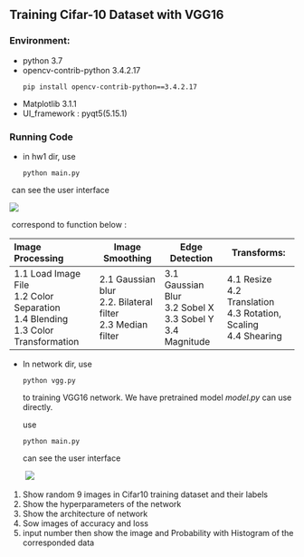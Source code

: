 ## Training Cifar-10 Dataset with VGG16

### Environment:

* python 3.7
* opencv-contrib-python 3.4.2.17
    ```
  pip install opencv-contrib-python==3.4.2.17 
  ```
* Matplotlib 3.1.1
* UI_framework : pyqt5(5.15.1)



### Running Code

* in hw1 dir, use

  ```
  python main.py
  ```

  

​		can see the user interface

![](https://i.imgur.com/XG65M5o.png)

​		correspond to function below :

| Image Processing                                             | Image Smoothing                                              | Edge Detection                                               | Transforms:                                                  |
| :----------------------------------------------------------- | ------------------------------------------------------------ | ------------------------------------------------------------ | ------------------------------------------------------------ |
| 1.1 Load Image File <br />1.2 Color Separation <br />1.4 Blending<br />1.3 Color Transformation | 2.1 Gaussian blur<br />2.2. Bilateral filter <br />2.3  Median filter | 3.1  Gaussian Blur<br />3.2  Sobel X<br />3.3  Sobel Y<br />3.4  Magnitude | 4.1  Resize<br />4.2  Translation<br />4.3 Rotation, Scaling<br />4.4 Shearing |



* In network dir, use

  ```
  python vgg.py 
  ```

  to training VGG16 network.  We have pretrained model *model.py* can use directly.

  use

  ```
  python main.py
  ```

  can see the user interface

  ​				![](https://i.imgur.com/5OajXHf.png)

1. Show random 9 images in Cifar10 training dataset and their labels 
2. Show the hyperparameters of the network
3. Show the architecture of network
4. Sow images of accuracy and loss
5. input number then show the image and Probability with Histogram of the corresponded data
